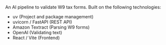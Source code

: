 An AI pipeline to validate W9 tax forms. Built on the following technologies:

- uv (Project and package management)
- uvicorn / FastAPI (REST API)
- Amazon Textract (Parsing W9 forms)
- OpenAI (Validating text)
- React / Vite (Frontend)